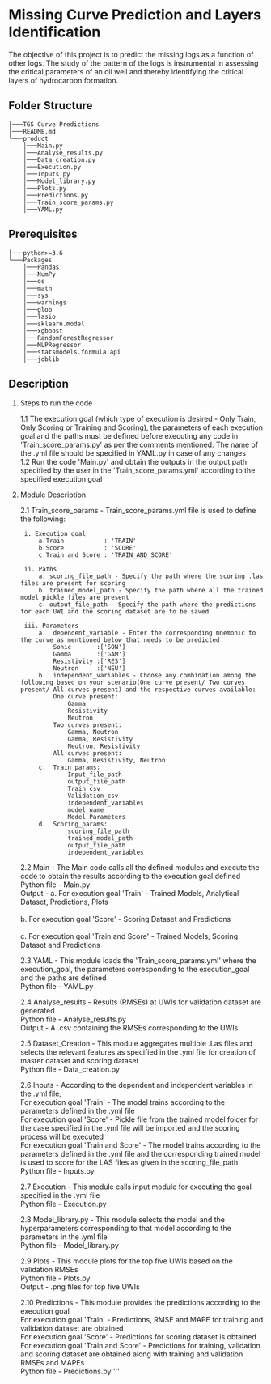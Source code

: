 # Missing Curve Prediction and Layers Identification

The objective of this project is to predict the missing logs as a function of other logs. 
The study of the pattern of the logs is instrumental in assessing the critical parameters of an oil well and thereby identifying the critical layers of hydrocarbon formation.

## Folder Structure</br>

```
│───TGS Curve Predictions
│───README.md
└───product
	│───Main.py
	│───Analyse_results.py
	│───Data_creation.py
	│───Execution.py
	│───Inputs.py	
	│───Model_library.py
	│───Plots.py
	│───Predictions.py		
	│───Train_score_params.py
	│───YAML.py
```
## Prerequisites

```
│───python>=3.6
└───Packages
    │───Pandas
    │───NumPy
    │───os
    │───math
    │───sys
    │───warnings
    │───glob
    │───lasio
    │───sklearn.model
    │───xgboost
    │───RandomForestRegressor
    │───MLPRegressor
    │───statsmodels.formula.api
    │───joblib
```

## Description

1. Steps to run the code
	
	1.1 The execution goal (which type of execution is desired - Only Train, Only Scoring or Training and Scoring), the parameters of each execution goal and the paths must be defined before executing any code in 'Train_score_params.py' as per the comments mentioned. The name of the .yml file should be specified in YAML.py in case of any changes </br>
	1.2 Run the code 'Main.py' and obtain the outputs in the output path specified by the user in the 'Train_score_params.yml' according to the specified execution goal </br>

2. Module Description

    2.1 Train_score_params - Train_score_params.yml file is used to define the following:

		i. Execution_goal
			a.Train           : 'TRAIN'
			b.Score           : 'SCORE'
			c.Train and Score : 'TRAIN_AND_SCORE'
			
		ii. Paths
			a. scoring_file_path - Specify the path where the scoring .las files are present for scoring
			b. trained_model_path - Specify the path where all the trained model pickle files are present
			c. output_file_path - Specify the path where the predictions for each UWI and the scoring dataset are to be saved

		iii. Parameters
			a. 	dependent_variable - Enter the corresponding mnemonic to the curve as mentioned below that needs to be predicted 
				Sonic       :['SON']
				Gamma       :['GAM']
				Resistivity :['RES']
				Neutron     :['NEU']
			b. 	independent_variables - Choose any combination among the following based on your scenario(One curve present/ Two curves present/ All curves present) and the respective curves available:
				One curve present: 
					Gamma
					Resistivity
					Neutron
				Two curves present:
					Gamma, Neutron
					Gamma, Resistivity
					Neutron, Resistivity
				All curves present:
					Gamma, Resistivity, Neutron
			c.	Train_params:
					Input_file_path
					output_file_path
					Train_csv
					Validation_csv
					independent_variables
					model_name
					Model Parameters
			d.	Scoring_params:
					scoring_file_path
					trained_model_path
					output_file_path
					independent_variables
		
	2.2 Main - The Main code calls all the defined modules and execute the code to obtain the results according to the execution goal defined
			<br>Python file - Main.py
			<br>Output - a. For execution goal 'Train' - Trained Models, Analytical Dataset, Predictions, Plots          
			<br>         b. For execution goal 'Score' - Scoring Dataset and Predictions          
			<br>         c. For execution goal 'Train and Score' - Trained Models, Scoring Dataset and Predictions
						
	2.3 YAML - This module loads the 'Train_score_params.yml' where the execution_goal, the parameters corresponding to the execution_goal and the paths are defined
			<br>Python file - YAML.py
			
	2.4 Analyse_results - Results (RMSEs) at UWIs for validation dataset are generated
			<br>Python file - Analyse_results.py
			<br>Output - A .csv containing the RMSEs corresponding to the UWIs
			
	2.5 Dataset_Creation - This module aggregates multiple .Las files and selects the relevant features as specified in the .yml file for creation of master dataset and scoring dataset
        	<br>Python file - Data_creation.py
			
    2.6 Inputs - According to the dependent and independent variables in the .yml file,
			<br>For execution goal 'Train' - The model trains according to the parameters defined in the .yml file 
			<br>For execution goal 'Score' - Pickle file from the trained model folder for the case specified in the .yml file will be imported and the scoring process will be executed
			<br>For execution goal 'Train and Score' - The model trains according to the parameters defined in the .yml file and the corresponding trained model is used to score for the LAS files as given in the scoring_file_path
			<br>Python file - Inputs.py
			
    2.7 Execution - This module calls input module for executing the goal specified in the .yml file
			<br>Python file - Execution.py
	
	2.8	Model_library.py - This module selects the model and the hyperparameters corresponding to that model according to the parameters in the .yml file
			<br>Python file - Model_library.py 
	
	2.9 Plots - This module plots for the top five UWIs based on the validation RMSEs
			<br>Python file - Plots.py
			<br>Output - .png files for top five UWIs
	
	2.10 Predictions  - This module provides the predictions according to the execution goal
			<br>For execution goal 'Train' - Predictions, RMSE and MAPE for training and validation dataset are obtained 
			<br>For execution goal 'Score' - Predictions for scoring dataset is obtained
			<br>For execution goal 'Train and Score' - Predictions for training, validation and scoring dataset are obtained along with training and validation RMSEs and MAPEs
			<br>Python file -  Predictions.py
'''